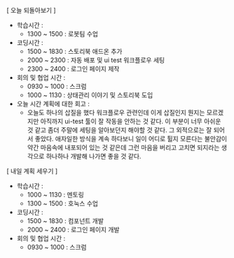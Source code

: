 [ 오늘 되돌아보기 ]

- 학습시간 :
  - 1300 ~ 1500 : 로봇팀 수업
- 코딩시간 :
  - 1500 ~ 1830 : 스토리북 애드온 추가
  - 2000 ~ 2300 : 자동 배포 및 ui test 워크플로우 세팅
  - 2300 ~ 2400 : 로그인 페이지 제작
- 회의 및 협업 시간 :
  - 0930 ~ 1000 : 스크럼
  - 1000 ~ 1130 : 상태관리 이야기 및 스토리북 도입
- 오늘 시간 계획에 대한 회고 :
  - 오늘도 하나의 삽질을 했다 워크플로우 관련인데 이게 삽질인지 뭔지는 모르겠지만 아직까지 ui-test 툴이 잘 작동을 안하는 것 같다. 이 부분이 너무 아쉬운 것 같고 좀더 주말에 세팅을 알아보던지 해야할 것 같다. 그 외적으로는 잘 되어서 좋았다. 애자일한 방식을 계속 하다보니 일이 어디로 튈지 모른다는 불안감이 약간 마음속에 내포되어 있는 것 같은데 그런 마음을 버리고 고치면 되지라는 생각으로 하나하나 개발해 나가면 좋을 것 같다.

[ 내일 계획 세우기 ]

- 학습시간 :
  - 1000 ~ 1130 : 멘토링
  - 1300 ~ 1500 : 호눅스 수업
- 코딩시간 :
  - 1500 ~ 1830 : 컴포넌트 개발
  - 2000 ~ 2400 : 로그인 페이지 개발
- 회의 및 협업 시간 :
  - 0930 ~ 1000 : 스크럼